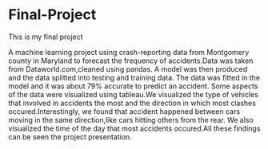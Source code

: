 # Final-Project
 
This is my final project

A machine learning project using crash-reporting data from Montgomery county in Maryland to forecast the frequency of accidents.Data was taken from Dataworld.com,cleaned using pandas. A model was then produced and the data splitted into testing and training data. The data was fitted in the model and it was about 79% accurate to predict an accident. Some aspects of the data were visualized using tableau.We visualized the type of vehicles that involved in accidents the most and the direction in which most clashes occured.Interestingly, we found that accident happened between cars moving in the same direction,like cars hitting others from the rear. We also visualized the time of the day that most accidents occured.All these findings can be seen the project presentation.

